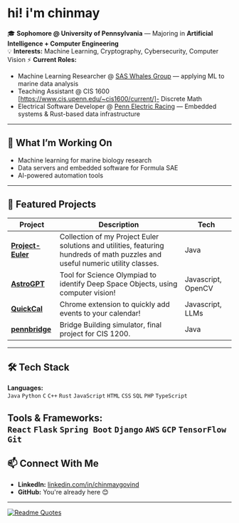 # hi! i'm chinmay

🎓 **Sophomore @ University of Pennsylvania** — Majoring in **Artificial Intelligence + Computer Engineering**  
💡 **Interests:** Machine Learning, Cryptography, Cybersecurity, Computer Vision
⚡ **Current Roles:**  
- Machine Learning Researcher @ [SAS Whales Group](https://scientificinnov.com/) — applying ML to marine data analysis  
- Teaching Assistant @ CIS 1600 [https://www.cis.upenn.edu/~cis1600/current/]-  Discrete Math  
- Electrical Software Developer @ [Penn Electric Racing](https://www.pennelectricracing.com/) — Embedded systems & Rust-based data infrastructure  

---

## 🚀 What I’m Working On
- Machine learning for marine biology research  
- Data servers and embedded software for Formula SAE  
- AI-powered automation tools  

---

## 📌 Featured Projects
| Project | Description | Tech |
| --- | --- | --- |
| [**Project-Euler**](https://github.com/chinmaygovind/Project-Euler) | Collection of my Project Euler solutions and utilities, featuring hundreds of math puzzles and useful numeric utility classes. | Java |
| [**AstroGPT**](https://github.com/chinmaygovind/AstroGPT) | Tool for Science Olympiad to identify Deep Space Objects, using computer vision! | Javascript, OpenCV |
| [**QuickCal**](https://github.com/chinmaygovind/QuickCal) | Chrome extension to quickly add events to your calendar! | Javascript, LLMs |
| [**pennbridge**](https://github.com/chinmaygovind/pennbridge) | Bridge Building simulator, final project for CIS 1200. | Java |

---

## 🛠 Tech Stack
**Languages:**  
`Java` `Python` `C` `C++` `Rust` `JavaScript` `HTML` `CSS` `SQL` `PHP` `TypeScript`  

**Tools & Frameworks:**  
`React` `Flask` `Spring Boot` `Django` `AWS` `GCP` `TensorFlow` `Git`  
---

## 📫 Connect With Me
- **LinkedIn:** [linkedin.com/in/chinmaygovind](https://www.linkedin.com/in/chinmaygovind/)  
- **GitHub:** You're already here 😊  

---

[![Readme Quotes](https://quotes-github-readme.vercel.app/api?type=horizontal&theme=dark)](https://github.com/piyushsuthar/github-readme-quotes)

